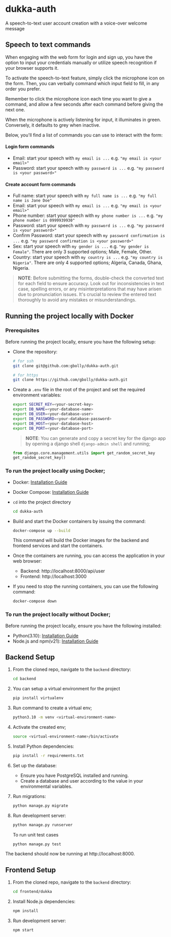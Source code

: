 # dukka-auth
A speech-to-text user account creation with a voice-over welcome message

## Speech to text commands
When engaging with the web form for login and sign up, you have the option to input your credentials manually or utilize speech recognition if your browser supports it.

To activate the speech-to-text feature, simply click the microphone icon on the form. Then, you can verbally command which input field to fill, in any order you prefer.

Remember to click the microphone icon each time you want to give a command, and allow a few seconds after each command before giving the next one.

When the microphone is actively listening for input, it illuminates in green. Conversely, it defaults to grey when inactive.

Below, you'll find a list of commands you can use to interact with the form:

#### Login form commands
- Email: start your speech with `my email is ...` e.g. `"my email is <your email>"`
- Password: start your speech with  `my password is ...` e.g. `"my password is <your password>"`

#### Create account form commands
- Full name: start your speech with `my full name is ...` e.g. `"my full name is Jane Doe"`
- Email: start your speech with `my email is ...` e.g. `"my email is <your email>"`
- Phone number: start your speech with `my phone number is ...` e.g. `"my phone number is 0999939930"`
- Password: start your speech with  `my password is ...` e.g. `"my password is <your password>"`
- Confirm Password: start your speech with  `my password confirmation is ...` e.g. `"my password confirmation is <your password>"`
- Sex: start your speech with `my gender is ...` e.g. `"my gender is Female"`. There are only 3 supported options; Male, Female, Other.
- Country: start your speech with `my country is ...` e.g. `"my country is Nigeria"`. There are only 4 supported options; Algeria, Canada, Ghana, Nigeria.

> **__NOTE__**: Before submitting the forms, double-check the converted text for each field to ensure accuracy. Look out for inconsistencies in text case, spelling errors, or any misinterpretations that may have arisen due to pronunciation issues. It's crucial to review the entered text thoroughly to avoid any mistakes or misunderstandings.


## Running the project locally with Docker

### Prerequisites

Before running the project locally, ensure you have the following setup:

- Clone the repository:

   ```bash
   # for ssh
   git clone git@github.com:gbolly/dukka-auth.git

   # for https
   git clone https://github.com/gbolly/dukka-auth.git

- Create a `.env` file in the root of the project and set the required environment variables:

    ```bash
    export SECRET_KEY=<your-secret-key>
    export DB_NAME=<your-database-name>
    export DB_USER=<your-database-user>
    export DB_PASSWORD=<your-database-password>
    export DB_HOST=<your-database-host>
    export DB_PORT=<your-database-port>
    ```
    
    > **__NOTE__**: You can generate and copy a secret key for the django app by opening a django shell `django-admin shell` and running;

    ```python
    from django.core.management.utils import get_random_secret_key  
    get_random_secret_key()

### To run the project locally using Docker;

- Docker: [Installation Guide](https://docs.docker.com/get-docker/)
- Docker Compose: [Installation Guide](https://docs.docker.com/compose/install/)
- `cd` into the project directory
    ```bash
    cd dukka-auth
- Build and start the Docker containers by issuing the command:

    ```bash
    docker-compose up --build
    ```
    This command will build the Docker images for the backend and frontend services and start the containers.

- Once the containers are running, you can access the application in your web browser:
    - Backend: http://localhost:8000/api/user
    - Frontend: http://localhost:3000

-  If you need to stop the running containers, you can use the following command:
    ```bash
    docker-compose down

### To run the project locally without Docker;

Before running the project locally, ensure you have the following installed:

- Python(3.10): [Installation Guide](https://www.python.org/downloads/)
- Node.js and npm(v21): [Installation Guide](https://nodejs.org/en/download/)

## Backend Setup

1. From the cloned repo, navigate to the `backend` directory:

   ```bash
   cd backend
2. You can setup a virtual environment for the project

    ```bash
    pip install virtualenv
3. Run command to create a virtual env;
    ```bash
    python3.10 -m venv <virtual-environment-name>
4. Activate the created env;
    ```bash
    source <virtual-environment-name>/bin/activate
5. Install Python dependencies:
    ```bash
    pip install -r requirements.txt
6. Set up the database:
    - Ensure you have PostgreSQL installed and running.
    - Create a database and user according to the value in your environmental variables.
7. Run migrations:
    ```bash
    python manage.py migrate
8. Run development server:
    ```bash
    python manage.py runserver
    ```
    To run unit test cases
    ```bash
    python manage.py test
The backend should now be running at http://localhost:8000.

## Frontend Setup

1. From the cloned repo, navigate to the `backend` directory:

   ```bash
   cd frontend/dukka
2. Install Node.js dependencies:

    ```bash
    npm install
3. Run development server:
    ```bash
    npm start
